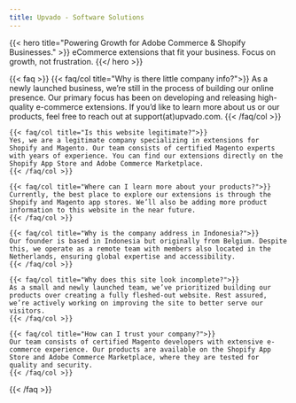 ```yaml
---
title: Upvado - Software Solutions
---
```


{{< hero title="Powering Growth for Adobe Commerce & Shopify Businesses." >}}
eCommerce extensions that fit your business. Focus on growth, not frustration.
{{</ hero >}}

{{< faq >}}
    {{< faq/col title="Why is there little company info?">}}
    As a newly launched business, we’re still in the process of building our online presence. Our primary focus has been on developing and releasing high-quality e-commerce extensions. If you’d like to learn more about us or our products, feel free to reach out at support(at)upvado.com.
    {{< /faq/col >}}

    {{< faq/col title="Is this website legitimate?">}}
    Yes, we are a legitimate company specializing in extensions for Shopify and Magento. Our team consists of certified Magento experts with years of experience. You can find our extensions directly on the Shopify App Store and Adobe Commerce Marketplace.
    {{< /faq/col >}}

    {{< faq/col title="Where can I learn more about your products?">}}
    Currently, the best place to explore our extensions is through the Shopify and Magento app stores. We’ll also be adding more product information to this website in the near future.
    {{< /faq/col >}}

    {{< faq/col title="Why is the company address in Indonesia?">}}
    Our founder is based in Indonesia but originally from Belgium. Despite this, we operate as a remote team with members also located in the Netherlands, ensuring global expertise and accessibility.
    {{< /faq/col >}}

    {{< faq/col title="Why does this site look incomplete?">}}
    As a small and newly launched team, we’ve prioritized building our products over creating a fully fleshed-out website. Rest assured, we’re actively working on improving the site to better serve our visitors.
    {{< /faq/col >}}

    {{< faq/col title="How can I trust your company?">}}
    Our team consists of certified Magento developers with extensive e-commerce experience. Our products are available on the Shopify App Store and Adobe Commerce Marketplace, where they are tested for quality and security.
    {{< /faq/col >}}
{{< /faq >}}
